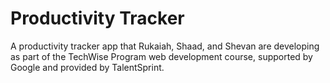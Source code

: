 # Productivity Tracker
A productivity tracker app that Rukaiah, Shaad,  and Shevan are developing as part of the TechWise Program web development course, supported by Google and provided by TalentSprint. 
